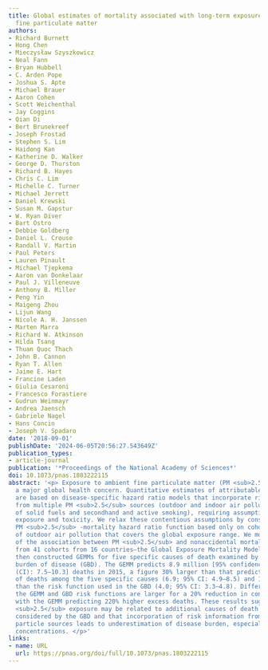 ```yaml
---
title: Global estimates of mortality associated with long-term exposure to outdoor
  fine particulate matter
authors:
- Richard Burnett
- Hong Chen
- Mieczysław Szyszkowicz
- Neal Fann
- Bryan Hubbell
- C. Arden Pope
- Joshua S. Apte
- Michael Brauer
- Aaron Cohen
- Scott Weichenthal
- Jay Coggins
- Qian Di
- Bert Brunekreef
- Joseph Frostad
- Stephen S. Lim
- Haidong Kan
- Katherine D. Walker
- George D. Thurston
- Richard B. Hayes
- Chris C. Lim
- Michelle C. Turner
- Michael Jerrett
- Daniel Krewski
- Susan M. Gapstur
- W. Ryan Diver
- Bart Ostro
- Debbie Goldberg
- Daniel L. Crouse
- Randall V. Martin
- Paul Peters
- Lauren Pinault
- Michael Tjepkema
- Aaron van Donkelaar
- Paul J. Villeneuve
- Anthony B. Miller
- Peng Yin
- Maigeng Zhou
- Lijun Wang
- Nicole A. H. Janssen
- Marten Marra
- Richard W. Atkinson
- Hilda Tsang
- Thuan Quoc Thach
- John B. Cannon
- Ryan T. Allen
- Jaime E. Hart
- Francine Laden
- Giulia Cesaroni
- Francesco Forastiere
- Gudrun Weinmayr
- Andrea Jaensch
- Gabriele Nagel
- Hans Concin
- Joseph V. Spadaro
date: '2018-09-01'
publishDate: '2024-06-05T20:56:27.543649Z'
publication_types:
- article-journal
publication: '*Proceedings of the National Academy of Sciences*'
doi: 10.1073/pnas.1803222115
abstract: '<p> Exposure to ambient fine particulate matter (PM <sub>2.5</sub> ) is
  a major global health concern. Quantitative estimates of attributable mortality
  are based on disease-specific hazard ratio models that incorporate risk information
  from multiple PM <sub>2.5</sub> sources (outdoor and indoor air pollution from use
  of solid fuels and secondhand and active smoking), requiring assumptions about equivalent
  exposure and toxicity. We relax these contentious assumptions by constructing a
  PM <sub>2.5</sub> -mortality hazard ratio function based only on cohort studies
  of outdoor air pollution that covers the global exposure range. We modeled the shape
  of the association between PM <sub>2.5</sub> and nonaccidental mortality using data
  from 41 cohorts from 16 countries—the Global Exposure Mortality Model (GEMM). We
  then constructed GEMMs for five specific causes of death examined by the global
  burden of disease (GBD). The GEMM predicts 8.9 million [95% confidence interval
  (CI): 7.5–10.3] deaths in 2015, a figure 30% larger than that predicted by the sum
  of deaths among the five specific causes (6.9; 95% CI: 4.9–8.5) and 120% larger
  than the risk function used in the GBD (4.0; 95% CI: 3.3–4.8). Differences between
  the GEMM and GBD risk functions are larger for a 20% reduction in concentrations,
  with the GEMM predicting 220% higher excess deaths. These results suggest that PM
  <sub>2.5</sub> exposure may be related to additional causes of death than the five
  considered by the GBD and that incorporation of risk information from other, nonoutdoor,
  particle sources leads to underestimation of disease burden, especially at higher
  concentrations. </p>'
links:
- name: URL
  url: https://pnas.org/doi/full/10.1073/pnas.1803222115
---
```


